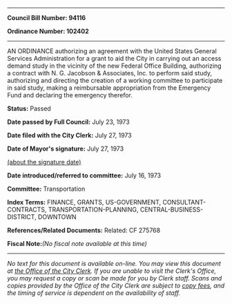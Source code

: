 

********

**Council Bill Number: 94116**
   
**Ordinance Number: 102402**
********

 AN ORDINANCE authorizing an agreement with the United States General Services Administration for a grant to aid the City in carrying out an access demand study in the vicinity of the new Federal Office Building, authorizing a contract with N. G. Jacobson & Associates, Inc. to perform said study, authorizing and directing the creation of a working committee to participate in said study, making a reimbursable appropriation from the Emergency Fund and declaring the emergency therefor.

**Status:** Passed
   
**Date passed by Full Council:** July 23, 1973
   
**Date filed with the City Clerk:** July 27, 1973
   
**Date of Mayor's signature:** July 27, 1973
   
[(about the signature date)](/~public/approvaldate.htm)
   
   
   
**Date introduced/referred to committee:** July 16, 1973
   
**Committee:** Transportation
   
   
**Index Terms:** FINANCE, GRANTS, US-GOVERNMENT, CONSULTANT-CONTRACTS, TRANSPORTATION-PLANNING, CENTRAL-BUSINESS-DISTRICT, DOWNTOWN

**References/Related Documents:** Related: CF 275768

**Fiscal Note:**_(No fiscal note available at this time)_
********

_No text for this document is available on-line. You may view this document at [the Office of the City Clerk](http://www.seattle.gov/leg/clerk/contactUs.htm). If you are unable to visit the Clerk's Office, you may request a copy or scan be made for you by Clerk staff. Scans and copies provided by the Office of the City Clerk are subject to [copy fees](http://clerk.seattle.gov/~public/clerkfees.htm), and the timing of service is dependent on the availability of staff._

